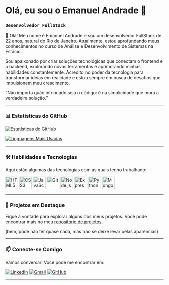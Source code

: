 # Olá, eu sou o Emanuel Andrade 👋

### `Desenvolvedor FullStack`

👋 Olá! Meu nome é Emanuel Andrade e sou um desenvolvedor FullStack de 22 anos, natural do Rio de Janeiro. Atualmente, estou aprofundando meus conhecimentos no curso de Análise e Desenvolvimento de Sistemas na Estácio.

Sou apaixonado por criar soluções tecnológicas que conectam o frontend e o backend, explorando novas ferramentas e aprimorando minhas habilidades constantemente. Acredito no poder da tecnologia para transformar ideias em realidade e estou sempre em busca de desafios que impulsionem meu crescimento.

“Não importa quão intrincado seja o código: é na simplicidade que mora a verdadeira solução.”

---

### 📊 Estatísticas do GitHub

[![Estatísticas do GitHub](https://github-readme-stats.vercel.app/api?username=Neshzz&show_icons=true&theme=radical)](https://github.com/anuraghazra/github-readme-stats)

[![Linguagens Mais Usadas](https://github-readme-stats.vercel.app/api/top-langs/?username=Neshzz&layout=compact&theme=radical)](https://github.com/anuraghazra/github-readme-stats)

---

### 🛠️ Habilidades e Tecnologias

Aqui estão algumas das tecnologias com as quais tenho trabalhado:

<p align="left">
  <img src="https://cdn.jsdelivr.net/gh/devicons/devicon@latest/icons/html5/html5-original.svg" alt="HTML5" width="40" height="40"/>
  <img src="https://cdn.jsdelivr.net/gh/devicons/devicon@latest/icons/css3/css3-original.svg" alt="CSS3" width="40" height="40"/>
  <img src="https://cdn.jsdelivr.net/gh/devicons/devicon@latest/icons/javascript/javascript-original.svg" alt="JavaScript" width="40" height="40"/>
  <img src="https://cdn.jsdelivr.net/gh/devicons/devicon@latest/icons/git/git-original.svg" alt="Git" width="40" height="40"/>
  <img src="https://cdn.jsdelivr.net/gh/devicons/devicon@latest/icons/nodejs/nodejs-original.svg" alt="Node.js" width="40" height="40"/>
  <img src="https://cdn.jsdelivr.net/gh/devicons/devicon@latest/icons/express/express-original.svg" alt="Express" width="40" height="40"/>
  <img src="https://cdn.jsdelivr.net/gh/devicons/devicon@latest/icons/python/python-original.svg" alt="Python" width="40" height="40"/>
  <img src="https://cdn.jsdelivr.net/gh/devicons/devicon@latest/icons/mongodb/mongodb-original.svg" alt="MongoDB" width="40" height="40"/>

</p>

---

### 🎯 Projetos em Destaque

Fique à vontade para explorar alguns dos meus projetos. Você pode encontrar mais no meu [repositório de projetos](https://github.com/Neshzz?tab=repositories).

(bem, pode não ter quase nada, mas não se deixe levar pelas aparências)

---

### 📫 Conecte-se Comigo

Vamos conversar! Você pode me encontrar em:

[![LinkedIn](https://img.shields.io/badge/-LinkedIn-0077B5?style=for-the-badge&logo=linkedin&logoColor=white)](https://www.linkedin.com/in/emanuelandradeneshzz/)
[![Gmail](https://img.shields.io/badge/-Gmail-D14836?style=for-the-badge&logo=gmail&logoColor=white)](mailto:emanuel.andrade1253@gmail.com)
[![GitHub](https://img.shields.io/badge/-GitHub-181717?style=for-the-badge&logo=github&logoColor=white)](https://github.com/Neshzz)

---
